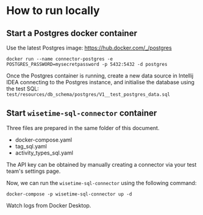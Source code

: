 # How to run locally

## Start a Postgres docker container

Use the latest Postgres image: https://hub.docker.com/_/postgres

```
docker run --name connector-postgres -e POSTGRES_PASSWORD=mysecretpassword -p 5432:5432 -d postgres
```

Once the Postgres container is running, create a new data source in Intellij IDEA connecting to the Postgres instance, and initialise the database using the test SQL: `test/resources/db_schema/postgres/V1__test_postgres_data.sql`

## Start `wisetime-sql-connector` container

Three files are prepared in the same folder of this document.

* docker-compose.yaml
* tag_sql.yaml
* activity_types_sql.yaml

The API key can be obtained by manually creating a connector via your test team's settings page.

Now, we can run the `wisetime-sql-connector` using the following command:

```shell
docker-compose -p wisetime-sql-connector up -d
```

Watch logs from Docker Desktop.
